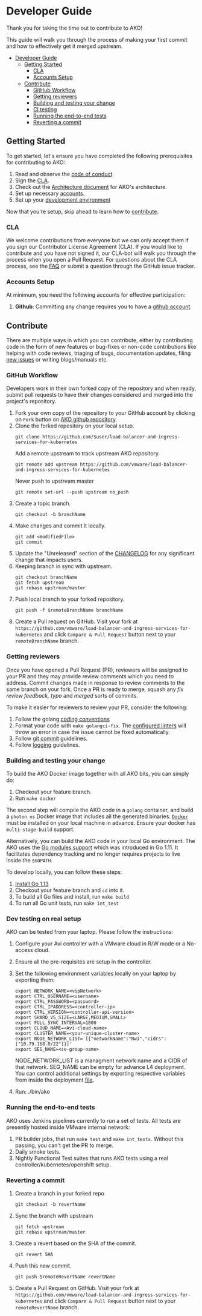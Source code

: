 # Developer Guide

Thank you for taking the time out to contribute to AKO!

This guide will walk you through the process of making your first commit and how
to effectively get it merged upstream.

- [Developer Guide](#developer-guide)
  - [Getting Started](#getting-started)
    - [CLA](#cla)
    - [Accounts Setup](#accounts-setup)
  - [Contribute](#contribute)
    - [GitHub Workflow](#github-workflow)
    - [Getting reviewers](#getting-reviewers)
    - [Building and testing your change](#building-and-testing-your-change)
    - [CI testing](#ci-testing)
    - [Running the end-to-end tests](#running-the-end-to-end-tests)
    - [Reverting a commit](#reverting-a-commit)

## Getting Started

To get started, let's ensure you have completed the following prerequisites for
contributing to AKO:
1. Read and observe the [code of conduct](CODE_OF_CONDUCT.md).
2. Sign the [CLA](#cla).
3. Check out the [Architecture document](/docs/architecture.md) for AKO's architecture.
4. Set up necessary [accounts](#accounts-setup).
5. Set up your [development environment](docs/manual-installation.md)

Now that you're setup, skip ahead to learn how to [contribute](#contribute). 

### CLA

We welcome contributions from everyone but we can only accept them if you sign
our Contributor License Agreement (CLA). If you would like to contribute and you
have not signed it, our CLA-bot will walk you through the process when you open
a Pull Request. For questions about the CLA process, see the
[FAQ](https://cla.vmware.com/faq) or submit a question through the GitHub issue
tracker.

### Accounts Setup

At minimum, you need the following accounts for effective participation:

1. **Github**: Committing any change requires you to have a [github
   account](https://github.com/join).


## Contribute

There are multiple ways in which you can contribute, either by contributing
code in the form of new features or bug-fixes or non-code contributions like
helping with code reviews, triaging of bugs, documentation updates, filing
[new issues](#filing-an-issue) or writing blogs/manuals etc.


### GitHub Workflow

Developers work in their own forked copy of the repository and when ready,
submit pull requests to have their changes considered and merged into the
project's repository.

1. Fork your own copy of the repository to your GitHub account by clicking on
   `Fork` button on [AKO github repository](https://github.com/vmware/load-balancer-and-ingress-services-for-kubernetes).
2. Clone the forked repository on your local setup.
    ```
    git clone https://github.com/$user/load-balancer-and-ingress-services-for-kubernetes
    ```
    Add a remote upstream to track upstream AKO repository.
    ```
    git remote add upstream https://github.com/vmware/load-balancer-and-ingress-services-for-kubernetes
    ```
    Never push to upstream master
    ```
    git remote set-url --push upstream no_push
    ```
3. Create a topic branch.
    ```
    git checkout -b branchName
    ```
4. Make changes and commit it locally.
    ```
    git add <modifiedFile>
    git commit
    ```
5. Update the "Unreleased" section of the [CHANGELOG](CHANGELOG.md) for any
   significant change that impacts users.
6. Keeping branch in sync with upstream.
    ```
    git checkout branchName
    git fetch upstream
    git rebase upstream/master
    ```
7. Push local branch to your forked repository.
    ```
    git push -f $remoteBranchName branchName
    ```
8. Create a Pull request on GitHub.
   Visit your fork at `https://github.com/vmware/load-balancer-and-ingress-services-for-kubernetes` and click
   `Compare & Pull Request` button next to your `remoteBranchName` branch.

### Getting reviewers

Once you have opened a Pull Request (PR), reviewers will be assigned to your
PR and they may provide review comments which you need to address.
Commit changes made in response to review comments to the same branch on your
fork. Once a PR is ready to merge, squash any *fix review feedback, typo*
and *merged* sorts of commits.

To make it easier for reviewers to review your PR, consider the following:
1. Follow the golang [coding conventions](https://github.com/golang/go/wiki/CodeReviewComments)
2. Format your code with `make golangci-fix`. The [configured linters](https://github.com/vmware/load-balancer-and-ingress-services-for-kubernetes/blob/master/.golangci.yml) will throw an error in case the issue cannot be fixed automatically.
3. Follow [git commit](https://chris.beams.io/posts/git-commit/) guidelines.
4. Follow [logging](https://github.com/kubernetes/community/blob/master/contributors/devel/sig-instrumentation/logging.md) guidelines.

### Building and testing your change

To build the AKO Docker image together with all AKO bits, you can simply
do:

1. Checkout your feature branch.
2. Run `make docker`

The second step will compile the AKO code in a `golang` container, and build
a `photon os` Docker image that includes all the generated binaries. [`Docker`](https://docs.docker.com/install)
must be installed on your local machine in advance. Ensure your docker has `multi-stage-build` support.

Alternatively, you can build the AKO code in your local Go environment. The
AKO uses the [Go modules support](https://github.com/golang/go/wiki/Modules) which was introduced in Go 1.11. It
facilitates dependency tracking and no longer requires projects to live inside
the `$GOPATH`.

To develop locally, you can follow these steps:

 1. [Install Go 1.13](https://golang.org/doc/install)
 2. Checkout your feature branch and `cd` into it.
 3. To build all Go files and install, run `make build`
 4. To run all Go unit tests, run `make int_test`

### Dev testing on real setup

AKO can be tested from your laptop. Please follow the instructions:

 1. Configure your Avi controller with a VMware cloud in R/W mode or a No-access cloud.
 2. Ensure all the pre-requisites are setup in the controller.
 3. Set the following environment variables locally on your laptop by exporting them:

        export NETWORK_NAME=<vipNetwork>
        export CTRL_USERNAME=<username>
        export CTRL_PASSWORD=<password>
        export CTRL_IPADDRESS=<controller-ip>
        export CTRL_VERSION=<controller-api-version>
        export SHARD_VS_SIZE=<LARGE,MEDIUM,SMALL>
        export FULL_SYNC_INTERVAL=1800
        export CLOUD_NAME=<Avi-cloud-name>
        export CLUSTER_NAME=<your-unique-cluster-name>
        export NODE_NETWORK_LIST='[{"networkName":"Nw1","cidrs":["10.79.168.0/22"]}]'
        export SEG_NAME=<se-group-name>
        
     NODE_NETWORK_LIST is a managment network name and a CIDR of that network. SEG_NAME can be empty for advance L4 deployment.
     You can control additional settings by exporting respective variables from inside the deployment [file](https://github.com/vmware/load-balancer-and-ingress-services-for-kubernetes/blob/master/helm/ako/templates/statefulset.yaml).

  4. Run: ./bin/ako

### Running the end-to-end tests

AKO uses Jenkins pipelines currently to run a set of tests.
All tests are presently hosted inside VMware internal network:

 1. PR builder jobs, that run `make test` and `make int_tests`. Without this passing, you can't get the PR to merge.
 2. Daily smoke tests. 
 3. Nightly Functional Test suites that runs AKO tests using a real controller/kubernetes/openshift setup.

### Reverting a commit

1. Create a branch in your forked repo
    ```
    git checkout -b revertName
    ```
2. Sync the branch with upstream
    ```
    git fetch upstream
    git rebase upstream/master
    ```
3. Create a revert based on the SHA of the commit.
    ```
    git revert SHA
    ```
4. Push this new commit.
    ```
    git push $remoteRevertName revertName
    ```
5. Create a Pull Request on GitHub.
   Visit your fork at `https://github.com/vmware/load-balancer-and-ingress-services-for-kubernetes` and click
   `Compare & Pull Request` button next to your `remoteRevertName` branch.

